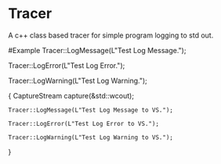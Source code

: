 # Tracer
A c++ class based tracer for simple program logging to std out.

#Example
Tracer::LogMessage(L"Test Log Message.");

Tracer::LogError(L"Test Log Error.");

Tracer::LogWarning(L"Test Log Warning.");


{
	CaptureStream<VSOutputDebugStreamBufW> capture(&std::wcout);
	
	Tracer::LogMessage(L"Test Log Message to VS.");
	
	Tracer::LogError(L"Test Log Error to VS.");
	
	Tracer::LogWarning(L"Test Log Warning to VS.");
	
}
